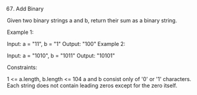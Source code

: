 67. Add Binary

Given two binary strings a and b, return their sum as a binary string.



Example 1:

Input: a = "11", b = "1"
Output: "100"
Example 2:

Input: a = "1010", b = "1011"
Output: "10101"


Constraints:

1 <= a.length, b.length <= 104
a and b consist only of '0' or '1' characters.
Each string does not contain leading zeros except for the zero itself.
